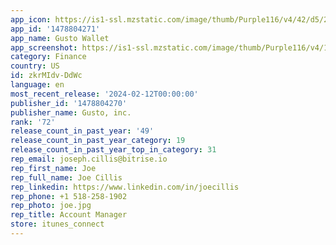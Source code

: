 ```yaml
---
app_icon: https://is1-ssl.mzstatic.com/image/thumb/Purple116/v4/42/d5/25/42d52576-efab-f50e-a6a8-7d91e320b1d4/ReleaseAppIcon-0-0-1x_U007emarketing-0-7-0-85-220.png/1024x1024bb.png
app_id: '1478804271'
app_name: Gusto Wallet
app_screenshot: https://is1-ssl.mzstatic.com/image/thumb/Purple116/v4/1b/10/b0/1b10b059-619f-f2f7-799f-8bae4ba2c9af/9a813928-817a-422c-9dc9-f23ccefb3b52_iPhone_-_1242_x_2208_-_1.png/1242x2208bb.png
category: Finance
country: US
id: zkrMIdv-DdWc
language: en
most_recent_release: '2024-02-12T00:00:00'
publisher_id: '1478804270'
publisher_name: Gusto, inc.
rank: '72'
release_count_in_past_year: '49'
release_count_in_past_year_category: 19
release_count_in_past_year_top_in_category: 31
rep_email: joseph.cillis@bitrise.io
rep_first_name: Joe
rep_full_name: Joe Cillis
rep_linkedin: https://www.linkedin.com/in/joecillis
rep_phone: +1 518-258-1902
rep_photo: joe.jpg
rep_title: Account Manager
store: itunes_connect
---
```

